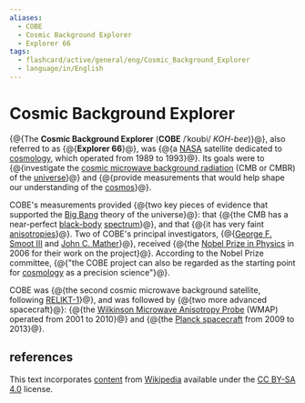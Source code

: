 ```yaml
---
aliases:
  - COBE
  - Cosmic Background Explorer
  - Explorer 66
tags:
  - flashcard/active/general/eng/Cosmic_Background_Explorer
  - language/in/English
---
```


# Cosmic Background Explorer

{@{The __Cosmic Background Explorer__ (__COBE__ /ˈkoʊbi/ _KOH-bee_)}@}, also referred to as {@{__Explorer 66__}@}, was {@{a [NASA](NASA.md) satellite dedicated to [cosmology](physical%20cosmology.md), which operated from 1989 to 1993}@}. Its goals were to {@{investigate the [cosmic microwave background radiation](cosmic%20microwave%20background.md) (CMB or CMBR) of the [universe](universe.md)}@} and {@{provide measurements that would help shape our understanding of the [cosmos](cosmos.md)}@}. <!--SR:!2027-02-03,686,330!2027-12-14,912,330!2026-02-10,307,230!2028-05-21,1024,310!2026-02-13,395,310-->

COBE's measurements provided {@{two key pieces of evidence that supported the [Big Bang](Big%20Bang.md) theory of the universe}@}: that {@{the CMB has a near-perfect [black-body](black%20body.md) [spectrum](electromagnetic%20spectrum.md)}@}, and that {@{it has very faint [anisotropies](anisotropy.md)}@}. Two of COBE's principal investigators, {@{[George F. Smoot III](George%20Smoot.md) and [John C. Mather](John%20C.%20Mather.md)}@}, received {@{the [Nobel Prize in Physics](Nobel%20Prize%20in%20Physics.md) in 2006 for their work on the project}@}. According to the Nobel Prize committee, {@{"the COBE project can also be regarded as the starting point for [cosmology](cosmology.md) as a precision science"}@}. <!--SR:!2028-11-21,1209,350!2028-10-28,1191,350!2028-12-20,1232,350!2028-07-01,1052,310!2027-03-05,655,290!2028-11-04,1192,350-->

COBE was {@{the second cosmic microwave background satellite, following [RELIKT-1](RELIKT-1.md)}@}, and was followed by {@{two more advanced spacecraft}@}: {@{the [Wilkinson Microwave Anisotropy Probe](Wilkinson%20Microwave%20Anisotropy%20Probe.md) (WMAP) operated from 2001 to 2010}@} and {@{the [Planck spacecraft](Planck%20(spacecraft).md) from 2009 to 2013}@}. <!--SR:!2027-03-10,592,270!2026-04-25,458,310!2025-08-23,209,230!2027-11-26,860,290-->

## references

This text incorporates [content](https://en.wikipedia.org/wiki/Cosmic_Background_Explorer) from [Wikipedia](Wikipedia.md) available under the [CC BY-SA 4.0](https://creativecommons.org/licenses/by-sa/4.0/) license.
